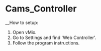 # Cams_Controller


__How to setup:

1. Open vMix.
2. Go to Settings and find 'Web Controller'.
3. Follow the program instructions.
